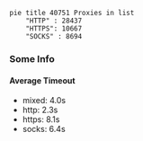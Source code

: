 
```mermaid
pie title 40751 Proxies in list
    "HTTP" : 28437
    "HTTPS": 10667
    "SOCKS" : 8694
```

### Some Info
#### Average Timeout

- mixed: 4.0s
- http: 2.3s
- https: 8.1s
- socks: 6.4s